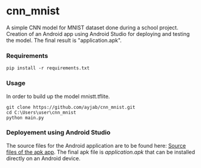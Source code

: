 # cnn_mnist
A simple CNN model for MNIST dataset done during a school project. Creation of an Android app using Android Studio for deploying and testing the model. The final result is "application.apk".

### Requirements
```
pip install -r requirements.txt
```
### Usage
In order to build up the model mnistt.tflite.
```
git clone https://github.com/ayjab/cnn_mnist.git
cd C:\Users\user\cnn_mnist
python main.py
```
### Deployement using Android Studio
The source files for the Android application are to be found here: [Source files of the apk app](https://drive.google.com/file/d/1YT3rnnXD22ccCsNOv9bi2RAxtlY8v_6Z/view?usp=sharing).
The final apk file is _application.apk_ that can be installed directly on an Android device.


